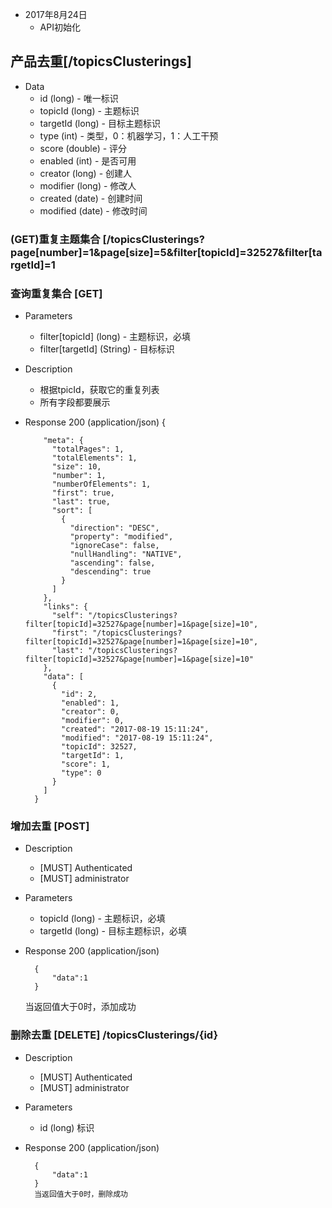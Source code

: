 + 2017年8月24日
    + API初始化

## 产品去重[/topicsClusterings]

+ Data
    + id (long) - 唯一标识
    + topicId (long) - 主题标识
    + targetId (long) - 目标主题标识
    + type (int) - 类型，0：机器学习，1：人工干预
    + score (double) - 评分
    + enabled (int) - 是否可用
    + creator (long) - 创建人
    + modifier (long) - 修改人
    + created (date) - 创建时间
    + modified (date) - 修改时间

### (GET)重复主题集合 [/topicsClusterings?page[number]=1&page[size]=5&filter[topicId]=32527&filter[targetId]=1

### 查询重复集合 [GET]

+ Parameters
    + filter[topicId] (long) - 主题标识，必填
    + filter[targetId] (String) - 目标标识

+ Description
    + 根据tpicId，获取它的重复列表
    + 所有字段都要展示
+ Response 200 (application/json)
        {

          "meta": {
            "totalPages": 1,
            "totalElements": 1,
            "size": 10,
            "number": 1,
            "numberOfElements": 1,
            "first": true,
            "last": true,
            "sort": [
              {
                "direction": "DESC",
                "property": "modified",
                "ignoreCase": false,
                "nullHandling": "NATIVE",
                "ascending": false,
                "descending": true
              }
            ]
          },
          "links": {
            "self": "/topicsClusterings?filter[topicId]=32527&page[number]=1&page[size]=10",
            "first": "/topicsClusterings?filter[topicId]=32527&page[number]=1&page[size]=10",
            "last": "/topicsClusterings?filter[topicId]=32527&page[number]=1&page[size]=10"
          },
          "data": [
            {
              "id": 2,
              "enabled": 1,
              "creator": 0,
              "modifier": 0,
              "created": "2017-08-19 15:11:24",
              "modified": "2017-08-19 15:11:24",
              "topicId": 32527,
              "targetId": 1,
              "score": 1,
              "type": 0
            }
          ]
        }

### 增加去重 [POST]

+ Description
    + [MUST] Authenticated
    + [MUST] administrator
    
+ Parameters
    + topicId (long) - 主题标识，必填
    + targetId (long) - 目标主题标识，必填

+ Response 200 (application/json)

        {
            "data":1
        }
    当返回值大于0时，添加成功
    
### 删除去重 [DELETE] /topicsClusterings/{id}

+ Description
    + [MUST] Authenticated
    + [MUST] administrator
    
+ Parameters
    + id (long) 标识

+ Response 200 (application/json)

        {
            "data":1
        }
        当返回值大于0时，删除成功
